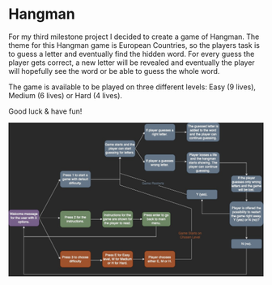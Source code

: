 # Hangman

For my third milestone project I decided to create a game of Hangman. The theme for this Hangman game is European Countries, so the players task is to guess a letter and eventually find the hidden word. 
For every guess the player gets correct, a new letter will be revealed and eventually the player will hopefully see the word or be able to guess the whole word. 

The game is available to be played on three different levels: Easy (9 lives), Medium (6 lives) or Hard (4 lives).

Good luck & have fun! 

![Flowchart](readme-assets/Hangman.jpg)